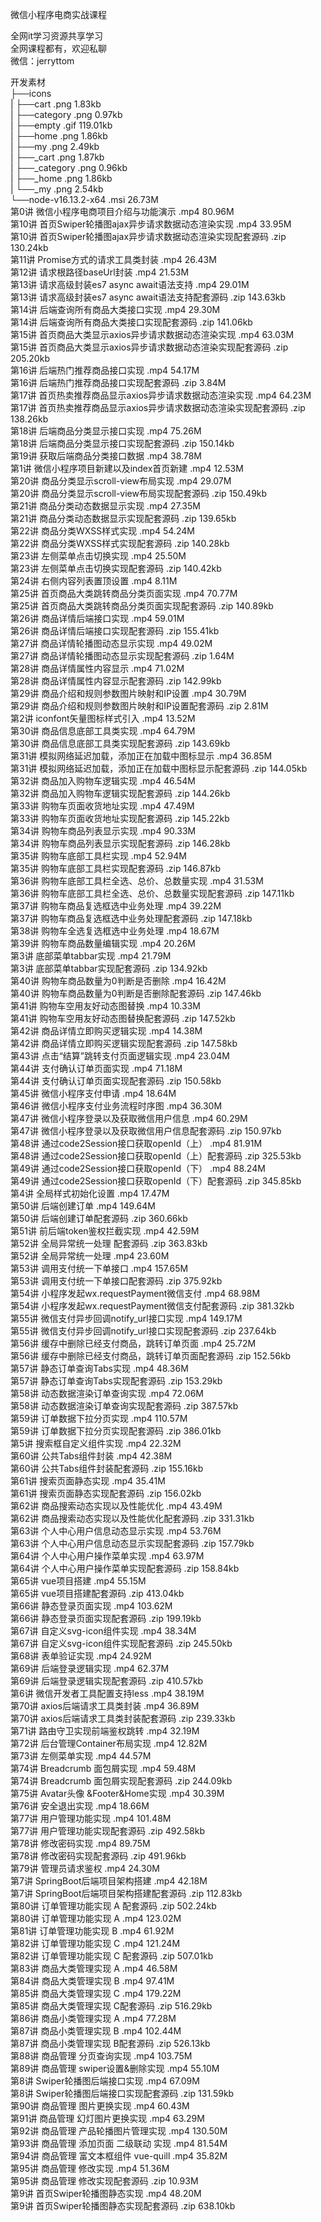 微信小程序电商实战课程

全网it学习资源共享学习<br>全网课程都有，欢迎私聊<br>微信：jerryttom<br>

开发素材<br> ├──icons<br> | ├──cart .png 1.83kb<br> | ├──category .png 0.97kb<br> | ├──empty .gif 119.01kb<br> | ├──home .png 1.86kb<br> | ├──my .png 2.49kb<br> | ├──_cart .png 1.87kb<br> | ├──_category .png 0.96kb<br> | ├──_home .png 1.86kb<br> | └──_my .png 2.54kb<br> └──node-v16.13.2-x64 .msi 26.73M<br> 第0讲 微信小程序电商项目介绍与功能演示 .mp4 80.96M<br> 第10讲 首页Swiper轮播图ajax异步请求数据动态渲染实现 .mp4 33.95M<br> 第10讲 首页Swiper轮播图ajax异步请求数据动态渲染实现配套源码 .zip 130.24kb<br> 第11讲 Promise方式的请求工具类封装 .mp4 26.43M<br> 第12讲 请求根路径baseUrl封装 .mp4 21.53M<br> 第13讲 请求高级封装es7 async await语法支持 .mp4 29.01M<br> 第13讲 请求高级封装es7 async await语法支持配套源码 .zip 143.63kb<br> 第14讲 后端查询所有商品大类接口实现 .mp4 29.30M<br> 第14讲 后端查询所有商品大类接口实现配套源码 .zip 141.06kb<br> 第15讲 首页商品大类显示axios异步请求数据动态渲染实现 .mp4 63.03M<br> 第15讲 首页商品大类显示axios异步请求数据动态渲染实现配套源码 .zip 205.20kb<br> 第16讲 后端热门推荐商品接口实现 .mp4 54.17M<br> 第16讲 后端热门推荐商品接口实现配套源码 .zip 3.84M<br> 第17讲 首页热卖推荐商品显示axios异步请求数据动态渲染实现 .mp4 64.23M<br> 第17讲 首页热卖推荐商品显示axios异步请求数据动态渲染实现配套源码 .zip 138.26kb<br> 第18讲 后端商品分类显示接口实现 .mp4 75.26M<br> 第18讲 后端商品分类显示接口实现配套源码 .zip 150.14kb<br> 第19讲 获取后端商品分类接口数据 .mp4 38.78M<br> 第1讲 微信小程序项目新建以及index首页新建 .mp4 12.53M<br> 第20讲 商品分类显示scroll-view布局实现 .mp4 29.07M<br> 第20讲 商品分类显示scroll-view布局实现配套源码 .zip 150.49kb<br> 第21讲 商品分类动态数据显示实现 .mp4 27.35M<br> 第21讲 商品分类动态数据显示实现配套源码 .zip 139.65kb<br> 第22讲 商品分类WXSS样式实现 .mp4 54.24M<br> 第22讲 商品分类WXSS样式实现配套源码 .zip 140.28kb<br> 第23讲 左侧菜单点击切换实现 .mp4 25.50M<br> 第23讲 左侧菜单点击切换实现配套源码 .zip 140.42kb<br> 第24讲 右侧内容列表置顶设置 .mp4 8.11M<br> 第25讲 首页商品大类跳转商品分类页面实现 .mp4 70.77M<br> 第25讲 首页商品大类跳转商品分类页面实现配套源码 .zip 140.89kb<br> 第26讲 商品详情后端接口实现 .mp4 59.01M<br> 第26讲 商品详情后端接口实现配套源码 .zip 155.41kb<br> 第27讲 商品详情轮播图动态显示实现 .mp4 49.02M<br> 第27讲 商品详情轮播图动态显示实现配套源码 .zip 1.64M<br> 第28讲 商品详情属性内容显示 .mp4 71.02M<br> 第28讲 商品详情属性内容显示配套源码 .zip 142.99kb<br> 第29讲 商品介绍和规则参数图片映射和IP设置 .mp4 30.79M<br> 第29讲 商品介绍和规则参数图片映射和IP设置配套源码 .zip 2.81M<br> 第2讲 iconfont矢量图标样式引入 .mp4 13.52M<br> 第30讲 商品信息底部工具类实现 .mp4 64.79M<br> 第30讲 商品信息底部工具类实现配套源码 .zip 143.69kb<br> 第31讲 模拟网络延迟加载，添加正在加载中图标显示 .mp4 36.85M<br> 第31讲 模拟网络延迟加载，添加正在加载中图标显示配套源码 .zip 144.05kb<br> 第32讲 商品加入购物车逻辑实现 .mp4 46.54M<br> 第32讲 商品加入购物车逻辑实现配套源码 .zip 144.26kb<br> 第33讲 购物车页面收货地址实现 .mp4 47.49M<br> 第33讲 购物车页面收货地址实现配套源码 .zip 145.22kb<br> 第34讲 购物车商品列表显示实现 .mp4 90.33M<br> 第34讲 购物车商品列表显示实现配套源码 .zip 146.28kb<br> 第35讲 购物车底部工具栏实现 .mp4 52.94M<br> 第35讲 购物车底部工具栏实现配套源码 .zip 146.87kb<br> 第36讲 购物车底部工具栏全选、总价、总数量实现 .mp4 31.53M<br> 第36讲 购物车底部工具栏全选、总价、总数量实现配套源码 .zip 147.11kb<br> 第37讲 购物车商品复选框选中业务处理 .mp4 39.22M<br> 第37讲 购物车商品复选框选中业务处理配套源码 .zip 147.18kb<br> 第38讲 购物车全选复选框选中业务处理 .mp4 18.67M<br> 第39讲 购物车商品数量编辑实现 .mp4 20.26M<br> 第3讲 底部菜单tabbar实现 .mp4 21.79M<br> 第3讲 底部菜单tabbar实现配套源码 .zip 134.92kb<br> 第40讲 购物车商品数量为0判断是否删除 .mp4 16.42M<br> 第40讲 购物车商品数量为0判断是否删除配套源码 .zip 147.46kb<br> 第41讲 购物车空用友好动态图替换 .mp4 10.33M<br> 第41讲 购物车空用友好动态图替换配套源码 .zip 147.52kb<br> 第42讲 商品详情立即购买逻辑实现 .mp4 14.38M<br> 第42讲 商品详情立即购买逻辑实现配套源码 .zip 147.58kb<br> 第43讲 点击“结算”跳转支付页面逻辑实现 .mp4 23.04M<br> 第44讲 支付确认订单页面实现 .mp4 71.18M<br> 第44讲 支付确认订单页面实现配套源码 .zip 150.58kb<br> 第45讲 微信小程序支付申请 .mp4 18.64M<br> 第46讲 微信小程序支付业务流程时序图 .mp4 36.30M<br> 第47讲 微信小程序登录以及获取微信用户信息 .mp4 60.29M<br> 第47讲 微信小程序登录以及获取微信用户信息配套源码 .zip 150.97kb<br> 第48讲 通过code2Session接口获取openId（上） .mp4 81.91M<br> 第48讲 通过code2Session接口获取openId（上）配套源码 .zip 325.53kb<br> 第49讲 通过code2Session接口获取openId（下） .mp4 88.24M<br> 第49讲 通过code2Session接口获取openId（下）配套源码 .zip 345.85kb<br> 第4讲 全局样式初始化设置 .mp4 17.47M<br> 第50讲 后端创建订单 .mp4 149.64M<br> 第50讲 后端创建订单配套源码 .zip 360.66kb<br> 第51讲 前后端token鉴权拦截实现 .mp4 42.59M<br> 第52讲 全局异常统一处理 配套源码 .zip 363.83kb<br> 第52讲 全局异常统一处理 .mp4 23.60M<br> 第53讲 调用支付统一下单接口 .mp4 157.65M<br> 第53讲 调用支付统一下单接口配套源码 .zip 375.92kb<br> 第54讲 小程序发起wx.requestPayment微信支付 .mp4 68.98M<br> 第54讲 小程序发起wx.requestPayment微信支付配套源码 .zip 381.32kb<br> 第55讲 微信支付异步回调notify_url接口实现 .mp4 149.17M<br> 第55讲 微信支付异步回调notify_url接口实现配套源码 .zip 237.64kb<br> 第56讲 缓存中删除已经支付商品，跳转订单页面 .mp4 25.72M<br> 第56讲 缓存中删除已经支付商品，跳转订单页面配套源码 .zip 152.56kb<br> 第57讲 静态订单查询Tabs实现 .mp4 48.36M<br> 第57讲 静态订单查询Tabs实现配套源码 .zip 153.29kb<br> 第58讲 动态数据渲染订单查询实现 .mp4 72.06M<br> 第58讲 动态数据渲染订单查询实现配套源码 .zip 387.57kb<br> 第59讲 订单数据下拉分页实现 .mp4 110.57M<br> 第59讲 订单数据下拉分页实现配套源码 .zip 386.01kb<br> 第5讲 搜索框自定义组件实现 .mp4 22.32M<br> 第60讲 公共Tabs组件封装 .mp4 42.38M<br> 第60讲 公共Tabs组件封装配套源码 .zip 155.16kb<br> 第61讲 搜索页面静态实现 .mp4 35.41M<br> 第61讲 搜索页面静态实现配套源码 .zip 156.02kb<br> 第62讲 商品搜索动态实现以及性能优化 .mp4 43.49M<br> 第62讲 商品搜索动态实现以及性能优化配套源码 .zip 331.31kb<br> 第63讲 个人中心用户信息动态显示实现 .mp4 53.76M<br> 第63讲 个人中心用户信息动态显示实现配套源码 .zip 157.79kb<br> 第64讲 个人中心用户操作菜单实现 .mp4 63.97M<br> 第64讲 个人中心用户操作菜单实现配套源码 .zip 158.84kb<br> 第65讲 vue项目搭建 .mp4 55.15M<br> 第65讲 vue项目搭建配套源码 .zip 413.04kb<br> 第66讲 静态登录页面实现 .mp4 103.62M<br> 第66讲 静态登录页面实现配套源码 .zip 199.19kb<br> 第67讲 自定义svg-icon组件实现 .mp4 38.34M<br> 第67讲 自定义svg-icon组件实现配套源码 .zip 245.50kb<br> 第68讲 表单验证实现 .mp4 24.92M<br> 第69讲 后端登录逻辑实现 .mp4 62.37M<br> 第69讲 后端登录逻辑实现配套源码 .zip 410.57kb<br> 第6讲 微信开发者工具配置支持less .mp4 38.19M<br> 第70讲 axios后端请求工具类封装 .mp4 36.89M<br> 第70讲 axios后端请求工具类封装配套源码 .zip 239.33kb<br> 第71讲 路由守卫实现前端鉴权跳转 .mp4 32.19M<br> 第72讲 后台管理Container布局实现 .mp4 12.82M<br> 第73讲 左侧菜单实现 .mp4 44.57M<br> 第74讲 Breadcrumb 面包屑实现 .mp4 59.48M<br> 第74讲 Breadcrumb 面包屑实现配套源码 .zip 244.09kb<br> 第75讲 Avatar头像 &amp;Footer&amp;Home实现 .mp4 30.39M<br> 第76讲 安全退出实现 .mp4 18.66M<br> 第77讲 用户管理功能实现 .mp4 101.48M<br> 第77讲 用户管理功能实现配套源码 .zip 492.58kb<br> 第78讲 修改密码实现 .mp4 89.75M<br> 第78讲 修改密码实现配套源码 .zip 491.96kb<br> 第79讲 管理员请求鉴权 .mp4 24.30M<br> 第7讲 SpringBoot后端项目架构搭建 .mp4 42.18M<br> 第7讲 SpringBoot后端项目架构搭建配套源码 .zip 112.83kb<br> 第80讲 订单管理功能实现 A 配套源码 .zip 502.24kb<br> 第80讲 订单管理功能实现 A .mp4 123.02M<br> 第81讲 订单管理功能实现 B .mp4 61.92M<br> 第82讲 订单管理功能实现 C .mp4 121.24M<br> 第82讲 订单管理功能实现 C 配套源码 .zip 507.01kb<br> 第83讲 商品大类管理实现 A .mp4 46.58M<br> 第84讲 商品大类管理实现 B .mp4 97.41M<br> 第85讲 商品大类管理实现 C .mp4 179.22M<br> 第85讲 商品大类管理实现 C配套源码 .zip 516.29kb<br> 第86讲 商品小类管理实现 A .mp4 77.28M<br> 第87讲 商品小类管理实现 B .mp4 102.44M<br> 第87讲 商品小类管理实现 B配套源码 .zip 526.13kb<br> 第88讲 商品管理 分页查询实现 .mp4 103.75M<br> 第89讲 商品管理 swiper设置&amp;删除实现 .mp4 55.10M<br> 第8讲 Swiper轮播图后端接口实现 .mp4 67.09M<br> 第8讲 Swiper轮播图后端接口实现配套源码 .zip 131.59kb<br> 第90讲 商品管理 图片更换实现 .mp4 60.43M<br> 第91讲 商品管理 幻灯图片更换实现 .mp4 63.29M<br> 第92讲 商品管理 产品轮播图片管理实现 .mp4 130.50M<br> 第93讲 商品管理 添加页面 二级联动 实现 .mp4 81.54M<br> 第94讲 商品管理 富文本框组件 vue-quill .mp4 35.82M<br> 第95讲 商品管理 修改实现 .mp4 51.36M<br> 第95讲 商品管理 修改实现配套源码 .zip 10.93M<br> 第9讲 首页Swiper轮播图静态实现 .mp4 48.20M<br> 第9讲 首页Swiper轮播图静态实现配套源码 .zip 638.10kb